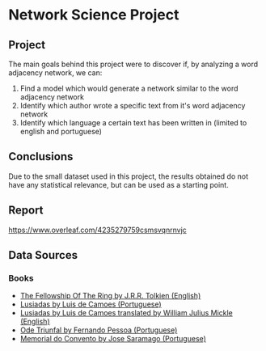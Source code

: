 # Network Science Project

## Project 
The main goals behind this project were to discover if, by analyzing a word adjacency network, we can:
1. Find a model which would generate a network similar to the word adjacency network
1. Identify which author wrote a specific text from it's word adjacency network
1. Identify which language a certain text has been written in (limited to english and portuguese)

## Conclusions
Due to the small dataset used in this project, the results obtained do not have any statistical relevance, but can be used as a starting point.

## Report 
https://www.overleaf.com/4235279759csmsvqnrnvjc

## Data Sources

### Books

* [The Fellowship Of The Ring by J.R.R. Tolkien (English)](https://github.com/ganesh-k13/shell/blob/master/test_search/www.glozman.com/TextPages/01%20-%20The%20Fellowship%20Of%20The%20Ring.txt)
* [Lusiadas by Luis de Camoes (Portuguese)](https://github.com/rlafuente/textan/blob/master/sources/antero.txt)
* [Lusiadas by Luis de Camoes translated by William Julius Mickle (English)](https://www.gutenberg.org/files/32528/32528-h/32528-h.htm)
* [Ode Triunfal by Fernando Pessoa (Portuguese)](http://arquivopessoa.net/textos/2459)
* [Memorial do Convento by Jose Saramago (Portuguese)](https://docs.google.com/document/d/1vbG6B-OmWxcj1KaXeckznkoJWgtA5QprtyBucAQBtJM/edit?pli=1)
